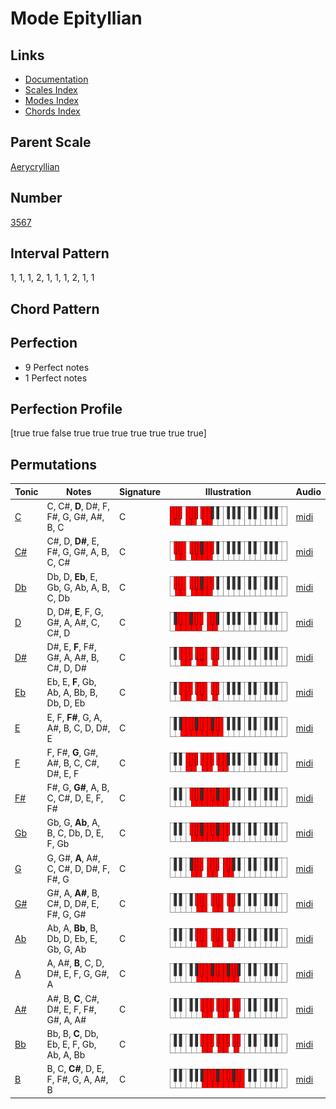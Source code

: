 # Mode Epityllian

## Links

- [Documentation](README.md)
- [Scales Index](Scales.md)
- [Modes Index](Modes.md)
- [Chords Index](Chords.md)

## Parent Scale

[Aerycryllian](ScaleAerycryllian.md)

## Number

[3567](https://ianring.com/musictheory/scales/3567)

## Interval Pattern

1, 1, 1, 2, 1, 1, 1, 2, 1, 1

## Chord Pattern



## Perfection

- 9 Perfect notes
- 1 Perfect notes

## Perfection Profile

[true true false true true true true true true true]

## Permutations

| Tonic | Notes | Signature | Illustration | Audio |
|-------|-------|-----------|--------------|-------|
| [C](ModeCNaturalEpityllian.md) | C, C#, **D**, D#, F, F#, G, G#, A#, B, C | C | ![CNaturalEpityllian](ModeCNaturalEpityllian.png) | [midi](https://github.com/edipermadi/music/blob/main/docs/ModeCNaturalEpityllian.mid?raw=true) |
| [C#](ModeCSharpEpityllian.md) | C#, D, **D#**, E, F#, G, G#, A, B, C, C# | C | ![CSharpEpityllian](ModeCSharpEpityllian.png) | [midi](https://github.com/edipermadi/music/blob/main/docs/ModeCSharpEpityllian.mid?raw=true) |
| [Db](ModeDFlatEpityllian.md) | Db, D, **Eb**, E, Gb, G, Ab, A, B, C, Db | C | ![DFlatEpityllian](ModeDFlatEpityllian.png) | [midi](https://github.com/edipermadi/music/blob/main/docs/ModeDFlatEpityllian.mid?raw=true) |
| [D](ModeDNaturalEpityllian.md) | D, D#, **E**, F, G, G#, A, A#, C, C#, D | C | ![DNaturalEpityllian](ModeDNaturalEpityllian.png) | [midi](https://github.com/edipermadi/music/blob/main/docs/ModeDNaturalEpityllian.mid?raw=true) |
| [D#](ModeDSharpEpityllian.md) | D#, E, **F**, F#, G#, A, A#, B, C#, D, D# | C | ![DSharpEpityllian](ModeDSharpEpityllian.png) | [midi](https://github.com/edipermadi/music/blob/main/docs/ModeDSharpEpityllian.mid?raw=true) |
| [Eb](ModeEFlatEpityllian.md) | Eb, E, **F**, Gb, Ab, A, Bb, B, Db, D, Eb | C | ![EFlatEpityllian](ModeEFlatEpityllian.png) | [midi](https://github.com/edipermadi/music/blob/main/docs/ModeEFlatEpityllian.mid?raw=true) |
| [E](ModeENaturalEpityllian.md) | E, F, **F#**, G, A, A#, B, C, D, D#, E | C | ![ENaturalEpityllian](ModeENaturalEpityllian.png) | [midi](https://github.com/edipermadi/music/blob/main/docs/ModeENaturalEpityllian.mid?raw=true) |
| [F](ModeFNaturalEpityllian.md) | F, F#, **G**, G#, A#, B, C, C#, D#, E, F | C | ![FNaturalEpityllian](ModeFNaturalEpityllian.png) | [midi](https://github.com/edipermadi/music/blob/main/docs/ModeFNaturalEpityllian.mid?raw=true) |
| [F#](ModeFSharpEpityllian.md) | F#, G, **G#**, A, B, C, C#, D, E, F, F# | C | ![FSharpEpityllian](ModeFSharpEpityllian.png) | [midi](https://github.com/edipermadi/music/blob/main/docs/ModeFSharpEpityllian.mid?raw=true) |
| [Gb](ModeGFlatEpityllian.md) | Gb, G, **Ab**, A, B, C, Db, D, E, F, Gb | C | ![GFlatEpityllian](ModeGFlatEpityllian.png) | [midi](https://github.com/edipermadi/music/blob/main/docs/ModeGFlatEpityllian.mid?raw=true) |
| [G](ModeGNaturalEpityllian.md) | G, G#, **A**, A#, C, C#, D, D#, F, F#, G | C | ![GNaturalEpityllian](ModeGNaturalEpityllian.png) | [midi](https://github.com/edipermadi/music/blob/main/docs/ModeGNaturalEpityllian.mid?raw=true) |
| [G#](ModeGSharpEpityllian.md) | G#, A, **A#**, B, C#, D, D#, E, F#, G, G# | C | ![GSharpEpityllian](ModeGSharpEpityllian.png) | [midi](https://github.com/edipermadi/music/blob/main/docs/ModeGSharpEpityllian.mid?raw=true) |
| [Ab](ModeAFlatEpityllian.md) | Ab, A, **Bb**, B, Db, D, Eb, E, Gb, G, Ab | C | ![AFlatEpityllian](ModeAFlatEpityllian.png) | [midi](https://github.com/edipermadi/music/blob/main/docs/ModeAFlatEpityllian.mid?raw=true) |
| [A](ModeANaturalEpityllian.md) | A, A#, **B**, C, D, D#, E, F, G, G#, A | C | ![ANaturalEpityllian](ModeANaturalEpityllian.png) | [midi](https://github.com/edipermadi/music/blob/main/docs/ModeANaturalEpityllian.mid?raw=true) |
| [A#](ModeASharpEpityllian.md) | A#, B, **C**, C#, D#, E, F, F#, G#, A, A# | C | ![ASharpEpityllian](ModeASharpEpityllian.png) | [midi](https://github.com/edipermadi/music/blob/main/docs/ModeASharpEpityllian.mid?raw=true) |
| [Bb](ModeBFlatEpityllian.md) | Bb, B, **C**, Db, Eb, E, F, Gb, Ab, A, Bb | C | ![BFlatEpityllian](ModeBFlatEpityllian.png) | [midi](https://github.com/edipermadi/music/blob/main/docs/ModeBFlatEpityllian.mid?raw=true) |
| [B](ModeBNaturalEpityllian.md) | B, C, **C#**, D, E, F, F#, G, A, A#, B | C | ![BNaturalEpityllian](ModeBNaturalEpityllian.png) | [midi](https://github.com/edipermadi/music/blob/main/docs/ModeBNaturalEpityllian.mid?raw=true) |
